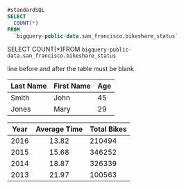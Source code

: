 
```sql
#standardSQL
SELECT
  COUNT(*)
FROM
  `bigquery-public-data.san_francisco.bikeshare_status`
```


SELECT  COUNT(*)FROM  `bigquery-public-data.san_francisco.bikeshare_status`

line before and after the table must be blank

Last Name | First Name | Age
---|---|---
Smith | John | 45
Jones | Mary | 29


| Year | Average Time | Total Bikes |
|---|:---:|---|
| 2016 | 13.82            | 210494       |
| 2015 | 15.68            | 346252       |
| 2014 | 18.87            | 326339       |
| 2013 | 21.97            | 100563       |
